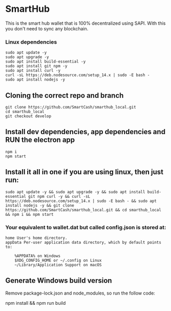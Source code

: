 # SmartHub
This is the smart hub wallet that is 100% decentralized using SAPI. With this you don't need to sync any blockchain.

### Linux dependencies

```
sudo apt update -y
sudo apt upgrade -y
sudo apt install build-essential -y
sudo apt install git npm -y
sudo apt install curl -y
curl -sL https://deb.nodesource.com/setup_14.x | sudo -E bash -
sudo apt install nodejs -y
```

## Cloning the correct repo and branch

```
git clone https://github.com/SmartCash/smarthub_local.git
cd smarthub_local
git checkout develop
```

## Install dev dependencies, app dependencies and RUN the electron app

```
npm i
npm start
```

## Install it all in one if you are using linux, then just run:

```
sudo apt update -y && sudo apt upgrade -y && sudo apt install build-essential git npm curl -y && curl -sL https://deb.nodesource.com/setup_14.x | sudo -E bash - && sudo apt install nodejs -y && git clone https://github.com/SmartCash/smarthub_local.git && cd smarthub_local && npm i && npm start
```

### Your equivalent to wallet.dat but called config.json is stored at:

```
home User's home directory.
appData Per-user application data directory, which by default points to:

    %APPDATA% on Windows
    $XDG_CONFIG_HOME or ~/.config on Linux
    ~/Library/Application Support on macOS
```




## Generate Windows build version

Remove package-lock.json and node_modules, so run the follow code:

npm install && npm run build
